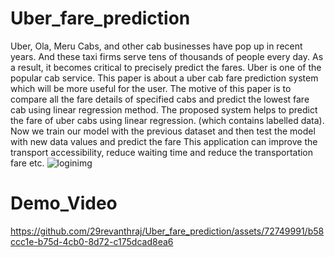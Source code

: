 # Uber_fare_prediction
Uber, Ola, Meru Cabs, and other cab businesses have pop up in recent years. And these taxi firms serve tens of thousands of people every day. As a result, it becomes critical to precisely predict the fares. 
Uber is one of the popular cab service.
This paper is about a uber cab fare prediction system which will be more useful for the user.
The motive of this paper is to compare all the fare details of specified cabs and predict the lowest fare cab using linear regression method.
The proposed system helps to predict the fare of uber cabs using linear regression.  (which contains labelled data). 
Now we train our model with the previous dataset and then test the model with new data values and predict the fare 
This application can improve the transport accessibility, reduce waiting time and reduce the transportation fare etc.
![loginimg](https://user-images.githubusercontent.com/72749991/209986185-0ed1a46f-5b23-40b1-86aa-9d7ef17c7084.jpg)
# Demo_Video
https://github.com/29revanthraj/Uber_fare_prediction/assets/72749991/b58ccc1e-b75d-4cb0-8d72-c175dcad8ea6

